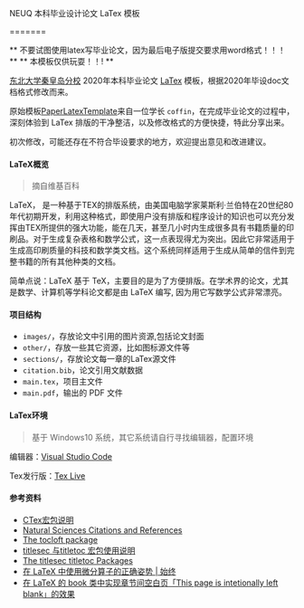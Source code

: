 NEUQ 本科毕业设计论文 LaTex 模板

=======

** 不要试图使用latex写毕业论文，因为最后电子版提交要求用word格式！！！ **
** 本模板仅供玩耍！！! **

[东北大学秦皇岛分校](http://www.neuq.edu.cn/) 2020年本科毕业论文 [LaTex](https://www.latex-project.org/) 模板，根据2020年毕设doc文档格式修改而来。

原始模板[PaperLatexTemplate](https://github.com/techflowing/PaperLaTexTemplate)来自一位学长 `coffin`，在完成毕业论文的过程中，深刻体验到 LaTex 排版的干净整洁，以及修改格式的方便快捷，特此分享出来。

初次修改，可能还存在不符合毕设要求的地方，欢迎提出意见和改进建议。

<!-- more -->

#### LaTeX概览
> 摘自维基百科

LaTeX， 是一种基于TEX的排版系统，由美国电脑学家莱斯利·兰伯特在20世纪80年代初期开发，利用这种格式，即使用户没有排版和程序设计的知识也可以充分发挥由TEX所提供的强大功能，能在几天，甚至几小时内生成很多具有书籍质量的印刷品。对于生成复杂表格和数学公式，这一点表现得尤为突出。因此它非常适用于生成高印刷质量的科技和数学类文档。这个系统同样适用于生成从简单的信件到完整书籍的所有其他种类的文档。

简单点说：LaTeX 基于 TeX，主要目的是为了方便排版。在学术界的论文，尤其是数学、计算机等学科论文都是由 LaTeX 编写, 因为用它写数学公式非常漂亮。

#### 项目结构

* `images/`，存放论文中引用的图片资源,包括论文封面
* `other/`，存放一些其它资源，比如图标源文件等
* `sections/`，存放论文每一章的LaTex源文件
* `citation.bib`，论文引用文献数据
* `main.tex`，项目主文件
* `main.pdf`，输出的 PDF 文件

#### LaTex环境

> 基于 Windows10 系统，其它系统请自行寻找编辑器，配置环境

编辑器：[Visual Studio Code](https://code.visualstudio.com/)

Tex发行版：[Tex Live](https://tug.org/texlive/)

#### 参考资料

- [CTex宏包说明](http://mirrors.ibiblio.org/CTAN/language/chinese/ctex/ctex.pdf)
- [Natural Sciences Citations and
  References](http://mirrors.ctan.org/macros/latex/contrib/natbib/natbib.pdf)
- [The tocloft package](http://www.ctex.org/documents/packages/contents/tocloft.pdf)
- [titlesec 与titletoc 宏包使用说明](http://static.latexstudio.net/wp-content/uploads/2016/12/titlesec_c.pdf)
- [The titlesec titletoc Packages](http://www.ctex.org/documents/packages/layout/titlesec.pdf)
- [在 LaTeX 中使用微分算子的正确姿势 | 始终](https://liam.page/2017/05/01/the-correct-way-to-use-differential-operator/)
- [在 LaTeX 的 book 类中实现章节间空白页「This page is intetionally left blank」的效果](https://liam.page/2015/07/03/cleardoublepage-this-page-is-intentionally-left-blank/)

